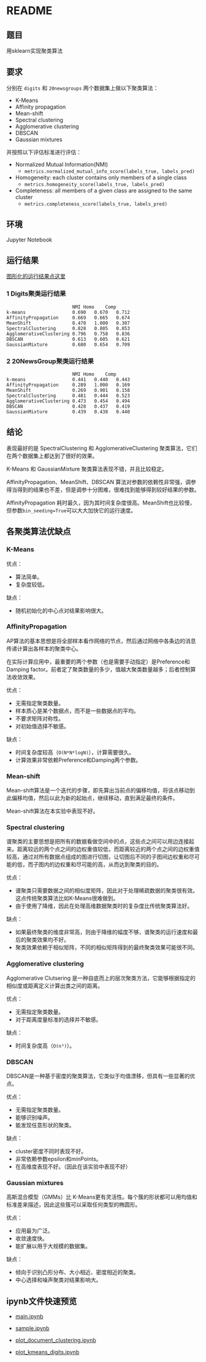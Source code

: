 # README

## 题目

用sklearn实现聚类算法

## 要求

分别在 `digits` 和 `20newsgroups` 两个数据集上做以下聚类算法：

- K-Means
- Affinity propagation
- Mean-shift
- Spectral clustering
- Agglomerative clustering
- DBSCAN
- Gaussian mixtures

并按照以下评估标准进行评估：

- Normalized Mutual Information(NMI)
  - `metrics.normalized_mutual_info_score(labels_true, labels_pred)`
- Homogeneity: each cluster contains only members of a single class
  - `metrics.homogeneity_score(labels_true, labels_pred)`
- Completeness: all members of a given class are assigned to the same cluster
  - `metrics.completeness_score(labels_true, labels_pred)`

## 环境

Jupyter Notebook

## 运行结果

[图形化的运行结果点这里](https://nbviewer.jupyter.org/github/rayiooo/python_datamining_rayiooo/blob/master/homework1/main.ipynb)

### 1 Digits聚类运行结果

```
                    	NMI	Homo	Comp
k-means             	0.690	0.670	0.712
AffinityPropagation 	0.669	0.665	0.674
MeanShift           	0.470	1.000	0.307
SpectralClustering  	0.828	0.805	0.853
AgglomerativeClustering	0.796	0.758	0.836
DBSCAN              	0.613	0.605	0.621
GaussianMixture     	0.680	0.654	0.709
```

### 2 20NewsGroup聚类运行结果

```
                    	NMI	Homo	Comp
k-means             	0.441	0.440	0.443
AffinityPropagation 	0.289	1.000	0.169
MeanShift           	0.269	0.901	0.158
SpectralClustering  	0.481	0.444	0.523
AgglomerativeClustering	0.473	0.454	0.494
DBSCAN              	0.428	0.437	0.419
GaussianMixture     	0.439	0.438	0.440
```


## 结论

表现最好的是 SpectralClustering 和 AgglomerativeClustering 聚类算法，它们在两个数据集上都达到了很好的效果。

K-Means 和 GaussianMixture 聚类算法表现不错，并且比较稳定。

AffinityPropagation、MeanShift、DBSCAN 算法对参数的依赖性非常强，调参得当得到的结果也不差，但是调参十分困难，很难找到能够得到较好结果的参数。

AffinityPropagation 耗时最久，因为其时间复杂度很高。MeanShift也比较慢，但参数`bin_seeding=True`可以大大加快它的运行速度。

## 各聚类算法优缺点

### K-Means

优点：

* 算法简单。
* 复杂度较低。

缺点：

* 随机初始化的中心点对结果影响很大。

### AffinityPropagation

AP算法的基本思想是将全部样本看作网络的节点，然后通过网络中各条边的消息传递计算出各样本的聚类中心。

在实际计算应用中，最重要的两个参数（也是需要手动指定）是Preference和Damping factor。前者定了聚类数量的多少，值越大聚类数量越多；后者控制算法收敛效果。

优点：

* 无需指定聚类数量。
* 样本质心是某个数据点，而不是一些数据点的平均。
* 不要求矩阵对称性。
* 对初始值选择不敏感。

缺点：

* 时间复杂度较高（`O(N*N*logN)`），计算需要很久。
* 计算效果非常依赖Preference和Damping两个参数。

### Mean-shift

Mean-shift算法是一个迭代的步骤，即先算出当前点的偏移均值，将该点移动到此偏移均值，然后以此为新的起始点，继续移动，直到满足最终的条件。

Mean-shift算法在本实验中表现不好。

### Spectral clustering

谱聚类的主要思想是把所有的数据看做空间中的点，这些点之间可以用边连接起来。距离较远的两个点之间的边权重值较低，而距离较近的两个点之间的边权重值较高，通过对所有数据点组成的图进行切图，让切图后不同的子图间边权重和尽可能的低，而子图内的边权重和尽可能的高，从而达到聚类的目的。

优点：

* 谱聚类只需要数据之间的相似度矩阵，因此对于处理稀疏数据的聚类很有效。这点传统聚类算法比如K-Means很难做到。
* 由于使用了降维，因此在处理高维数据聚类时的复杂度比传统聚类算法好。

缺点：

* 如果最终聚类的维度非常高，则由于降维的幅度不够，谱聚类的运行速度和最后的聚类效果均不好。
* 聚类效果依赖于相似矩阵，不同的相似矩阵得到的最终聚类效果可能很不同。

### Agglomerative clustering

Agglomerative Clutsering 是一种自底而上的层次聚类方法，它能够根据指定的相似度或距离定义计算出类之间的距离。

优点：

- 无需指定聚类数量。
- 对于距离度量标准的选择并不敏感。


缺点：

* 时间复杂度高（`O(n³)`）。

### DBSCAN

DBSCAN是一种基于密度的聚类算法，它类似于均值漂移，但具有一些显著的优点。

优点：

* 无需指定聚类数量。
* 能够识别噪声。
* 能发现任意形状的聚类。

缺点：

* cluster密度不同时表现不好。
* 非常依赖参数epsilon和minPoints。
* 在高维度表现不好。（因此在该实验中表现不好）

### Gaussian mixtures

高斯混合模型（GMMs）比 K-Means更有灵活性。每个簇的形状都可以用均值和标准差来描述，因此这些簇可以采取任何类型的椭圆形。

优点：

* 应用最为广泛。
* 收敛速度快。
* 能扩展以用于大规模的数据集。

缺点：

* 倾向于识别凸形分布、大小相近、密度相近的聚类。
* 中心选择和噪声聚类对结果影响大。

## ipynb文件快速预览

- [main.ipynb](https://nbviewer.jupyter.org/github/rayiooo/python_datamining_rayiooo/blob/master/homework1/main.ipynb)

- [sample.ipynb](https://nbviewer.jupyter.org/github/rayiooo/python_datamining_rayiooo/blob/master/homework1/sample.ipynb)

- [plot_document_clustering.ipynb](https://nbviewer.jupyter.org/github/rayiooo/python_datamining_rayiooo/blob/master/homework1/plot_document_clustering.ipynb)
- [plot_kmeans_digits.ipynb](https://nbviewer.jupyter.org/github/rayiooo/python_datamining_rayiooo/blob/master/homework1/plot_kmeans_digits.ipynb)